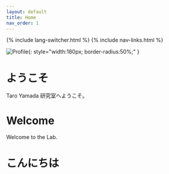 ```yaml
---
layout: default
title: Home
nav_order: 1
---
```

{% include lang-switcher.html %}
{% include nav-links.html %}

![Profile](図1.png){: style="width:180px; border-radius:50%;" }

<div class="lang-jp">
<h1 id="ようこそ">ようこそ</h1>
<p>Taro Yamada 研究室へようこそ。</p>
</div>

<div class="lang-en">
<h1 id="Welcome">Welcome</h1>
<p>Welcome to the Lab.</p>
</div>


# こんにちは

